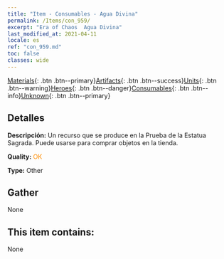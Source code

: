 ```yaml
---
title: "Item - Consumables - Agua Divina"
permalink: /Items/con_959/
excerpt: "Era of Chaos  Agua Divina"
last_modified_at: 2021-04-11
locale: es
ref: "con_959.md"
toc: false
classes: wide
---
```

 [Materials](/es/Items/){: .btn .btn--primary}[Artifacts](/es/Items/Artifacts/){: .btn .btn--success}[Units](/es/Items/Units/){: .btn .btn--warning}[Heroes](/es/Items/Heroes/){: .btn .btn--danger}[Consumables](/es/Items/Consumables/){: .btn .btn--info}[Unknown](/es/Items/Unknown/){: .btn .btn--primary}

## Detalles
 **Descripción:** Un recurso que se produce en la Prueba de la Estatua Sagrada. Puede usarse para comprar objetos en la tienda.

 **Quality:** <span style="color: #FF8C00">OK</span>

 **Type:** Other

## Gather

  None

## This item contains:

  None

